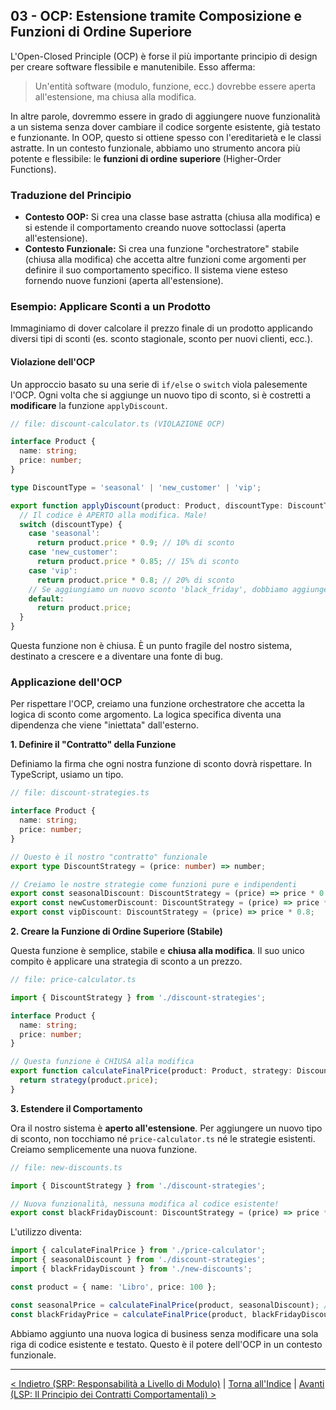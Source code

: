 ## 03 - OCP: Estensione tramite Composizione e Funzioni di Ordine Superiore

L'Open-Closed Principle (OCP) è forse il più importante principio di design per creare software flessibile e manutenibile. Esso afferma:

> Un'entità software (modulo, funzione, ecc.) dovrebbe essere aperta all'estensione, ma chiusa alla modifica.

In altre parole, dovremmo essere in grado di aggiungere nuove funzionalità a un sistema senza dover cambiare il codice sorgente esistente, già testato e funzionante. In OOP, questo si ottiene spesso con l'ereditarietà e le classi astratte. In un contesto funzionale, abbiamo uno strumento ancora più potente e flessibile: le **funzioni di ordine superiore** (Higher-Order Functions).

### Traduzione del Principio

*   **Contesto OOP:** Si crea una classe base astratta (chiusa alla modifica) e si estende il comportamento creando nuove sottoclassi (aperta all'estensione).
*   **Contesto Funzionale:** Si crea una funzione "orchestratore" stabile (chiusa alla modifica) che accetta altre funzioni come argomenti per definire il suo comportamento specifico. Il sistema viene esteso fornendo nuove funzioni (aperta all'estensione).

### Esempio: Applicare Sconti a un Prodotto

Immaginiamo di dover calcolare il prezzo finale di un prodotto applicando diversi tipi di sconti (es. sconto stagionale, sconto per nuovi clienti, ecc.).

#### Violazione dell'OCP

Un approccio basato su una serie di `if/else` o `switch` viola palesemente l'OCP. Ogni volta che si aggiunge un nuovo tipo di sconto, si è costretti a **modificare** la funzione `applyDiscount`.

```typescript
// file: discount-calculator.ts (VIOLAZIONE OCP)

interface Product {
  name: string;
  price: number;
}

type DiscountType = 'seasonal' | 'new_customer' | 'vip';

export function applyDiscount(product: Product, discountType: DiscountType): number {
  // Il codice è APERTO alla modifica. Male!
  switch (discountType) {
    case 'seasonal':
      return product.price * 0.9; // 10% di sconto
    case 'new_customer':
      return product.price * 0.85; // 15% di sconto
    case 'vip':
      return product.price * 0.8; // 20% di sconto
    // Se aggiungiamo un nuovo sconto 'black_friday', dobbiamo aggiungere un nuovo 'case'.
    default:
      return product.price;
  }
}
```

Questa funzione non è chiusa. È un punto fragile del nostro sistema, destinato a crescere e a diventare una fonte di bug.

### Applicazione dell'OCP

Per rispettare l'OCP, creiamo una funzione orchestratore che accetta la logica di sconto come argomento. La logica specifica diventa una dipendenza che viene "iniettata" dall'esterno.

**1. Definire il "Contratto" della Funzione**

Definiamo la firma che ogni nostra funzione di sconto dovrà rispettare. In TypeScript, usiamo un tipo.

```typescript
// file: discount-strategies.ts

interface Product { 
  name: string;
  price: number;
}

// Questo è il nostro "contratto" funzionale
export type DiscountStrategy = (price: number) => number;

// Creiamo le nostre strategie come funzioni pure e indipendenti
export const seasonalDiscount: DiscountStrategy = (price) => price * 0.9;
export const newCustomerDiscount: DiscountStrategy = (price) => price * 0.85;
export const vipDiscount: DiscountStrategy = (price) => price * 0.8;
```

**2. Creare la Funzione di Ordine Superiore (Stabile)**

Questa funzione è semplice, stabile e **chiusa alla modifica**. Il suo unico compito è applicare una strategia di sconto a un prezzo.

```typescript
// file: price-calculator.ts

import { DiscountStrategy } from './discount-strategies';

interface Product { 
  name: string;
  price: number;
}

// Questa funzione è CHIUSA alla modifica
export function calculateFinalPrice(product: Product, strategy: DiscountStrategy): number {
  return strategy(product.price);
}
```

**3. Estendere il Comportamento**

Ora il nostro sistema è **aperto all'estensione**. Per aggiungere un nuovo tipo di sconto, non tocchiamo né `price-calculator.ts` né le strategie esistenti. Creiamo semplicemente una nuova funzione.

```typescript
// file: new-discounts.ts

import { DiscountStrategy } from './discount-strategies';

// Nuova funzionalità, nessuna modifica al codice esistente!
export const blackFridayDiscount: DiscountStrategy = (price) => price * 0.7;
```

L'utilizzo diventa:

```typescript
import { calculateFinalPrice } from './price-calculator';
import { seasonalDiscount } from './discount-strategies';
import { blackFridayDiscount } from './new-discounts';

const product = { name: 'Libro', price: 100 };

const seasonalPrice = calculateFinalPrice(product, seasonalDiscount); // 90
const blackFridayPrice = calculateFinalPrice(product, blackFridayDiscount); // 70
```

Abbiamo aggiunto una nuova logica di business senza modificare una sola riga di codice esistente e testato. Questo è il potere dell'OCP in un contesto funzionale.

---

[< Indietro (SRP: Responsabilità a Livello di Modulo)](./02-srp-responsabilita-a-livello-di-modulo.md) | [Torna all'Indice](./index.md) | [Avanti (LSP: Il Principio dei Contratti Comportamentali) >](./04-lsp-il-principio-dei-contratti-comportamentali.md)
